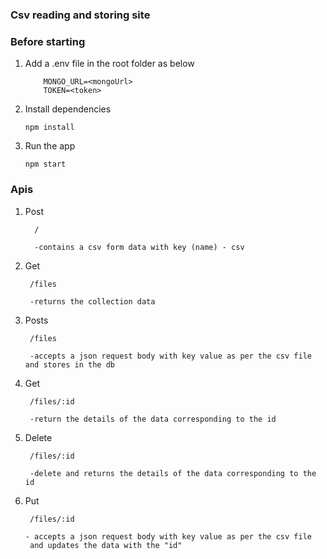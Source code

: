 ### Csv reading and storing site

### Before starting 
1. Add a .env file in the root folder as below
    ```
        MONGO_URL=<mongoUrl>
        TOKEN=<token>
    ```

2. Install dependencies
    ```
    npm install
    ```
3. Run the app
    ```
    npm start
    ```

### Apis

1. Post
    ```
      /

      -contains a csv form data with key (name) - csv
    ```
    
2. Get
    ```
     /files
     
     -returns the collection data
    ```
    
3. Posts
    ```
     /files
         
     -accepts a json request body with key value as per the csv file and stores in the db

    ```
4. Get
    ```
     /files/:id

     -return the details of the data corresponding to the id
    ```
    
5. Delete
    ```
     /files/:id

     -delete and returns the details of the data corresponding to the id

    ```
6. Put
    ```
     /files/:id

    - accepts a json request body with key value as per the csv file 
     and updates the data with the "id"
    ```
     


